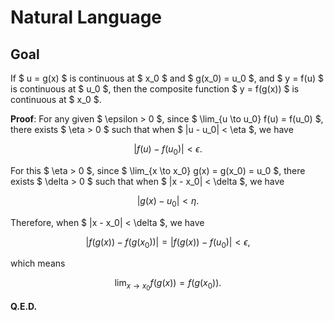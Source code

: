 # Natural Language

## Goal

If $ u = g(x) $ is continuous at $ x_0 $ and $ g(x_0) = u_0 $, and $ y = f(u) $ is continuous at $ u_0 $, then the composite function $ y = f(g(x)) $ is continuous at $ x_0 $.

**Proof**: For any given $ \epsilon > 0 $, since $ \lim_{u \to u_0} f(u) = f(u_0) $, there exists $ \eta > 0 $ such that when $ |u - u_0| < \eta $, we have

$$
|f(u) - f(u_0)| < \epsilon.
$$

For this $ \eta > 0 $, since $ \lim_{x \to x_0} g(x) = g(x_0) = u_0 $, there exists $ \delta > 0 $ such that when $ |x - x_0| < \delta $, we have

$$
|g(x) - u_0| < \eta.
$$

Therefore, when $ |x - x_0| < \delta $, we have

$$
|f(g(x)) - f(g(x_0))| = |f(g(x)) - f(u_0)| < \epsilon,
$$

which means

$$
\lim_{x \to x_0} f(g(x)) = f(g(x_0)).
$$

**Q.E.D.**